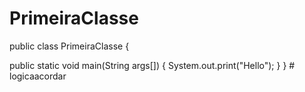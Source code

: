 ﻿# PrimeiraClasse


public class PrimeiraClasse {

  public static void main(String args[]) {
      System.out.print("Hello");
  }
}
#   l o g i c a a c o r d a r  
 
